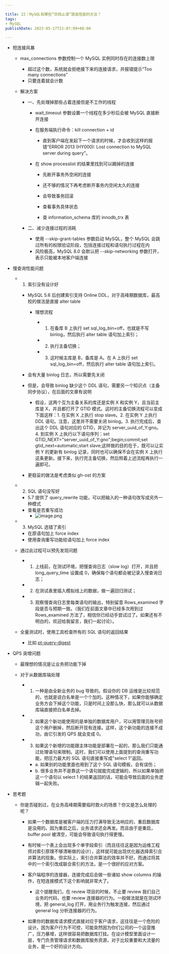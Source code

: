 ```yaml
---

title: 22｜MySQL有哪些“饮鸩止渴”提高性能的方法？
tags:
- MySQL
publishDate: 2023-05-17T21:07:09+08:00

---
```


- 短连接风暴

  - max_connections 参数控制一个 MySQL 实例同时存在的连接数上限

    - 超过这个数，系统就会拒绝接下来的连接请求，并报错提示“Too many connections”
    - 只要连着就会计数

  - 解决方案

    - 一、先处理掉那些占着连接但是不工作的线程

        - wait_timeout 参数设置一个线程在多少秒后会被 MySQL 直接断开连接
        - 在服务端执行命令：kill connection + id

          - 直到客户端在发起下一个请求的时候，才会收到这样的报错“ERROR 2013 (HY000): Lost connection to MySQL server during query”。

      - 在 show processlist 的结果里找到可以踢掉的连接

        -   先断开事务外空闲的连接
        -   还不够的情况下再考虑断开事务内空闲太久的连接

          -   会导致事务回滚

        -   查看事务具体状态

          -   查 information_schema 库的 innodb_trx 表

    - 二、减少连接过程的消耗

      - 使用 --skip-grant-tables 参数启动 MySQL，整个 MySQL 会跳过所有的权限验证阶段，包括连接过程和语句执行过程在内
      - 风险极高，MySQL 8.0 会默认把 --skip-networking 参数打开，表示只能被本地客户端连接

- 慢查询性能问题

  - 1. 索引没有设计好

    - MySQL 5.6 后创建索引支持 Online DDL，对于高峰期数据库，最高校的做法是直接 alter table

      - 理想流程

        - 1. 在备库 B 上执行 set sql_log_bin=off，也就是不写 binlog，然后执行 alter table 语句加上索引；
        - 2. 执行主备切换；
        - 3. 这时候主库是 B，备库是 A。在 A 上执行 set sql_log_bin=off，然后执行 alter table 语句加上索引。

    - 会有大量 binlog 日志，所以需要先关闭
    - 但是，会导致 binlog 缺少这个 DDL 语句，需要另一个知识点（主备同步协议），在后面的文章有说明

      - 假设，这两个互为主备关系的库还是实例 X 和实例 Y，且当前主库是 X，并且都打开了 GTID 模式。这时的主备切换流程可以变成下面这样：1. 在实例 X 上执行 stop slave。2. 在实例 Y 上执行 DDL 语句。注意，这里并不需要关闭 binlog。3. 执行完成后，查出这个 DDL 语句对应的 GTID，并记为 server_uuid_of_Y:gno。4. 到实例 X 上执行以下语句序列：set GTID_NEXT="server_uuid_of_Y:gno";begin;commit;set gtid_next=automatic;start slave;这样做的目的在于，既可以让实例 Y 的更新有 binlog 记录，同时也可以确保不会在实例 X 上执行这条更新。接下来，执行完主备切换，然后照着上述流程再执行一遍即可。

    - 更稳妥的做法是考虑类似 gh-ost 的方案

  - 2. SQL 语句没写好

    - 5.7 提供了 query_rewrite 功能，可以把输入的一种语句改写成另外一种模式
    - 查看是否重写成功
      - ![image.png](https://cdn.jsdelivr.net/gh/11ze/static/images/mysql45-22-1.png)


  - 3. MySQL 选错了索引

    - 在原语句加上 force index
    - 使用查询重写功能给语句加上 force index

  - 通过此过程可以预先发现问题

    - 1. 上线前，在测试环境，把慢查询日志（slow log）打开，并且把 long_query_time 设置成 0，确保每个语句都会被记录入慢查询日志；
    - 2. 在测试表里插入模拟线上的数据，做一遍回归测试；
    - 3. 观察慢查询日志里每类语句的输出，特别留意 Rows_examined 字段是否与预期一致。（我们在前面文章中已经多次用到过 Rows_examined 方法了，相信你已经动手尝试过了。如果还有不明白的，欢迎给我留言，我们一起讨论）。

  - 全量测试时，使用工具检查所有的 SQL 语句的返回结果

    - 比如 [pt-query-digest](https://docs.percona.com/percona-toolkit/pt-query-digest.html)

- QPS 突增问题

  - 最理想的情况是让业务把功能下掉
  - 对于从数据库端处理

    - 1. 一种是由全新业务的 bug 导致的。假设你的 DB 运维是比较规范的，也就是说白名单是一个个加的。这种情况下，如果你能够确定业务方会下掉这个功能，只是时间上没那么快，那么就可以从数据库端直接把白名单去掉。
    - 2. 如果这个新功能使用的是单独的数据库用户，可以用管理员账号把这个用户删掉，然后断开现有连接。这样，这个新功能的连接不成功，由它引发的 QPS 就会变成 0。
    - 3. 如果这个新增的功能跟主体功能是部署在一起的，那么我们只能通过处理语句来限制。这时，我们可以使用上面提到的查询重写功能，把压力最大的 SQL 语句直接重写成"select 1"返回。

      - a. 如果别的功能里面也用到了这个 SQL 语句模板，会有误伤；
      - b. 很多业务并不是靠这一个语句就能完成逻辑的，所以如果单独把这一个语句以 select 1 的结果返回的话，可能会导致后面的业务逻辑一起失败。

- 思考题

  - 你是否碰到过，在业务高峰期需要临时救火的场景？你又是怎么处理的呢？

    - 如果一个数据库是被客户端的压力打满导致无法响应的，重启数据库是没用的。因为重启之后，业务请求还会再发。而且由于是重启，buffer pool 被清空，可能会导致语句执行得更慢。
    - 有时候一个表上会出现多个单字段索引（而且往往这是因为运维工程师对索引原理不够清晰做的设计），这样就可能出现优化器选择索引合并算法的现象。但实际上，索引合并算法的效率并不好。而通过将其中的一个索引改成联合索引的方法，是一个很好的应对方案。
    - 客户端程序的连接器，连接完成后会做一些诸如 show columns 的操作，在短连接模式下这个影响就非常大了。

      - 这个提醒我们，在 review 项目的时候，不止要 review 我们自己业务的代码，也要 review 连接器的行为。一般做法就是在测试环境，把 general_log 打开，用业务行为触发连接，然后通过 general log 分析连接器的行为。

    - 如果你的数据库请求模式直接对应于客户请求，这往往是一个危险的设计。因为客户行为不可控，可能突然因为你们公司的一个运营推广，压力暴增，这样很容易把数据库打挂。在设计模型里面设计一层，专门负责管理请求和数据库服务资源，对于比较重要和大流量的业务，是一个好的设计方向。
